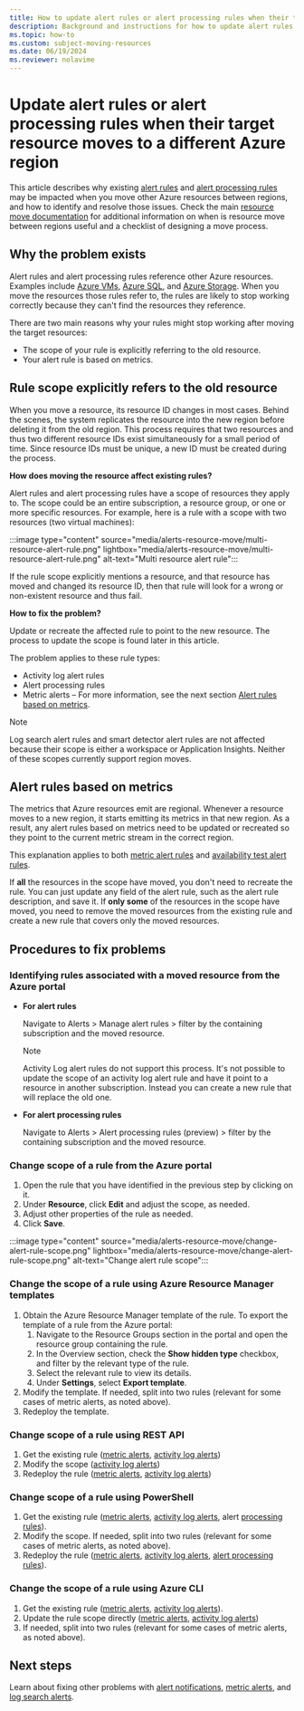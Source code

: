```yaml
---
title: How to update alert rules or alert processing rules when their target resource moves to a different Azure region
description: Background and instructions for how to update alert rules or alert processing rules when their target resource moves to a different Azure region. 
ms.topic: how-to
ms.custom: subject-moving-resources
ms.date: 06/19/2024
ms.reviewer: nolavime
---
```


# Update alert rules or alert processing rules when their target resource moves to a different Azure region

This article describes why existing [alert rules](./alerts-overview.md) and [alert processing rules](./alerts-action-rules.md) may be impacted when you move other Azure resources between regions, and how to identify and resolve those issues. Check the main [resource move documentation](/azure/azure-resource-manager/management/move-resources-overview) for additional information on when is resource move between regions useful and a checklist of designing a move process.

## Why the problem exists

Alert rules and alert processing rules reference other Azure resources. Examples include [Azure VMs](/azure/site-recovery/azure-to-azure-tutorial-migrate), [Azure SQL](/azure/azure-sql/database/move-resources-across-regions), and [Azure Storage](/azure/storage/common/storage-account-move). When you move the resources those rules refer to, the rules are likely to stop working correctly because they can't find the resources they reference.

There are two main reasons why your rules might stop working after moving the target resources:

* The scope of your rule is explicitly referring to the old resource.
* Your alert rule is based on metrics.

## Rule scope explicitly refers to the old resource

When you move a resource, its resource ID changes in most cases. Behind the scenes, the system replicates the resource into the new region before deleting it from the old region. This process requires that two resources and thus two different resource IDs exist simultaneously for a small period of time. Since resource IDs must be unique, a new ID must be created during the process. 

**How does moving the resource affect existing rules?**

Alert rules and alert processing rules have a scope of resources they apply to. The scope could be an entire subscription, a resource group, or one or more specific resources.
For example, here is a rule with a scope with two resources (two virtual machines):

:::image type="content" source="media/alerts-resource-move/multi-resource-alert-rule.png" lightbox="media/alerts-resource-move/multi-resource-alert-rule.png" alt-text="Multi resource alert rule":::

If the rule scope explicitly mentions a resource, and that resource has moved and changed its resource ID, then that rule will look for a wrong or non-existent resource and thus fail.

**How to fix the problem?**

Update or recreate the affected rule to point to the new resource. The process to update the scope is found later in this article.

The problem applies to these rule types:

* Activity log alert rules
* Alert processing rules
* Metric alerts – For more information, see the next section [Alert rules based on metrics](#alert-rules-based-on-metrics).

> [!NOTE]
> Log search alert rules and smart detector alert rules are not affected because their scope is either a workspace or Application Insights. Neither of these scopes currently support region moves.

## Alert rules based on metrics

The metrics that Azure resources emit are regional. Whenever a resource moves to a new region, it starts emitting its metrics in that new region. As a result, any alert rules based on metrics need to be updated or recreated so they point to the current metric stream in the correct region.

This explanation applies to both [metric alert rules](alerts-metric-overview.md) and [availability test alert rules](/previous-versions/azure/azure-monitor/app/monitor-web-app-availability).

If **all** the resources in the scope have moved, you don't need to recreate the rule. You can just update any field of the alert rule, such as the alert rule description, and save it.
If **only some** of the resources in the scope have moved, you need to remove the moved resources from the existing rule and create a new rule that covers only the moved resources.

## Procedures to fix problems

### Identifying rules associated with a moved resource from the Azure portal

* **For alert rules**

    Navigate to Alerts > Manage alert rules > filter by the containing subscription and the moved resource.

    > [!NOTE]
    > Activity Log alert rules do not support this process. It's not possible to update the scope of an activity log alert rule and have it point to a resource in another subscription. Instead you can create a new rule that will replace the old one.

* **For alert processing rules**

    Navigate to Alerts > Alert processing rules (preview) > filter by the containing subscription and the moved resource.

### Change scope of a rule from the Azure portal

1. Open the rule that you have identified in the previous step by clicking on it.
1. Under **Resource**, click **Edit** and adjust the scope, as needed.
1. Adjust other properties of the rule as needed.
1. Click **Save**.

:::image type="content" source="media/alerts-resource-move/change-alert-rule-scope.png" lightbox="media/alerts-resource-move/change-alert-rule-scope.png" alt-text="Change alert rule scope":::

### Change the scope of a rule using Azure Resource Manager templates

1. Obtain the Azure Resource Manager template of the rule.   To export the template of a rule from the Azure portal:
    1. Navigate to the Resource Groups section in the portal and open the resource group containing the rule.
    1. In the Overview section, check the **Show hidden type** checkbox, and filter by the relevant type of the rule.
    1. Select the relevant rule to view its details.
    1. Under **Settings**, select **Export template**.
1. Modify the template. If needed, split into two rules (relevant for some cases of metric alerts, as noted above).
1. Redeploy the template.

### Change scope of a rule using REST API

1. Get the existing rule ([metric alerts](/rest/api/monitor/metricalerts/get), [activity log alerts](/rest/api/monitor/activitylogalerts/get))
1. Modify the scope ([activity log alerts](/rest/api/monitor/activitylogalerts/update))
1. Redeploy the rule ([metric alerts](/rest/api/monitor/metricalerts/createorupdate), [activity log alerts](/rest/api/monitor/activitylogalerts/createorupdate))

### Change scope of a rule using PowerShell

1. Get the existing rule ([metric alerts](/powershell/module/az.monitor/get-azmetricalertrulev2), [activity log alerts](/powershell/module/az.monitor/get-azactivitylogalert), alert [processing rules](/powershell/module/az.alertsmanagement/get-azalertprocessingrule)).
1. Modify the scope. If needed, split into two rules (relevant for some cases of metric alerts, as noted above).
1. Redeploy the rule ([metric alerts](/powershell/module/az.monitor/add-azmetricalertrulev2), [activity log alerts](/powershell/module/az.monitor/enable-azactivitylogalert), [alert processing rules](/powershell/module/az.alertsmanagement/set-azalertprocessingrule)).

### Change the scope of a rule using Azure CLI

1. Get the existing rule ([metric alerts](/cli/azure/monitor/metrics/alert#az-monitor-metrics-alert-show), [activity log alerts](/cli/azure/monitor/activity-log/alert#az-monitor-activity-log-alert-list)).
1. Update the rule scope directly ([metric alerts](/cli/azure/monitor/metrics/alert#az-monitor-metrics-alert-update), [activity log alerts](/cli/azure/monitor/activity-log/alert/scope))
1. If needed, split into two rules (relevant for some cases of metric alerts, as noted above).

## Next steps

Learn about fixing other problems with [alert notifications](alerts-troubleshoot.md), [metric alerts](alerts-troubleshoot-metric.md), and [log search alerts](alerts-troubleshoot-log.md).
